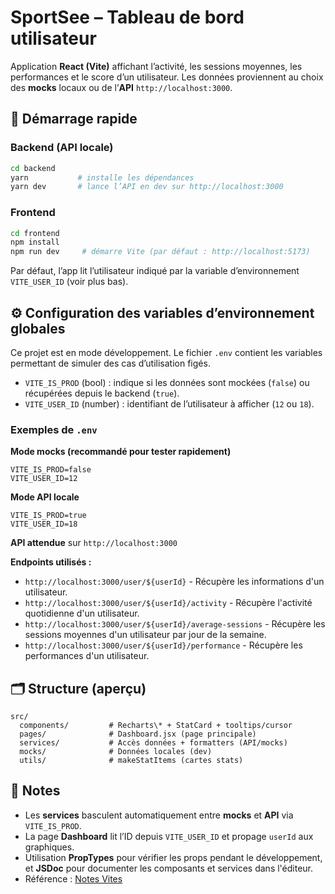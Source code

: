 # SportSee – Tableau de bord utilisateur

Application **React (Vite)** affichant l’activité, les sessions moyennes, les performances et le score d’un utilisateur.
Les données proviennent au choix des **mocks** locaux ou de l’**API** `http://localhost:3000`.

## 🚀 Démarrage rapide

### Backend (API locale)

```bash
cd backend
yarn           # installe les dépendances
yarn dev       # lance l’API en dev sur http://localhost:3000
```

### Frontend

```bash
cd frontend
npm install
npm run dev     # démarre Vite (par défaut : http://localhost:5173)
```

Par défaut, l’app lit l’utilisateur indiqué par la variable d’environnement `VITE_USER_ID` (voir plus bas).

## ⚙️ Configuration des variables d’environnement globales

Ce projet est en mode développement. Le fichier `.env` contient les variables permettant de simuler des cas d’utilisation figés.

- `VITE_IS_PROD` (bool) : indique si les données sont mockées (`false`) ou récupérées depuis le backend (`true`).
- `VITE_USER_ID` (number) : identifiant de l’utilisateur à afficher (`12` ou `18`).

### Exemples de `.env`

**Mode mocks (recommandé pour tester rapidement)**

```env
VITE_IS_PROD=false
VITE_USER_ID=12
```

**Mode API locale**

```env
VITE_IS_PROD=true
VITE_USER_ID=18
```

**API attendue** sur `http://localhost:3000`

**Endpoints utilisés :**

- `http://localhost:3000/user/${userId}` - Récupère les informations d'un utilisateur.
- `http://localhost:3000/user/${userId}/activity` - Récupère l'activité quotidienne d'un utilisateur.
- `http://localhost:3000/user/${userId}/average-sessions` - Récupère les sessions moyennes d'un utilisateur par jour de la semaine.
- `http://localhost:3000/user/${userId}/performance` - Récupère les performances d'un utilisateur.

## 🗂️ Structure (aperçu)

```text
src/
  components/         # Recharts\* + StatCard + tooltips/cursor
  pages/              # Dashboard.jsx (page principale)
  services/           # Accès données + formatters (API/mocks)
  mocks/              # Données locales (dev)
  utils/              # makeStatItems (cartes stats)
```

## 📌 Notes

- Les **services** basculent automatiquement entre **mocks** et **API** via `VITE_IS_PROD`.
- La page **Dashboard** lit l’ID depuis `VITE_USER_ID` et propage `userId` aux graphiques.
- Utilisation **PropTypes** pour vérifier les props pendant le développement, et **JSDoc** pour documenter les composants et services dans l'éditeur.
- Référence : [Notes Vites](./VITE_NOTES.md)
